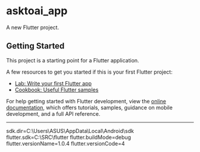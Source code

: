 # asktoai_app

A new Flutter project.

## Getting Started

This project is a starting point for a Flutter application.

A few resources to get you started if this is your first Flutter project:

- [Lab: Write your first Flutter app](https://docs.flutter.dev/get-started/codelab)
- [Cookbook: Useful Flutter samples](https://docs.flutter.dev/cookbook)

For help getting started with Flutter development, view the
[online documentation](https://docs.flutter.dev/), which offers tutorials,
samples, guidance on mobile development, and a full API reference.

---------------------------------------------------------

sdk.dir=C:\\Users\\ASUS\\AppData\\Local\\Android\\sdk
flutter.sdk=C:\\SRC\\flutter
flutter.buildMode=debug
flutter.versionName=1.0.4
flutter.versionCode=4